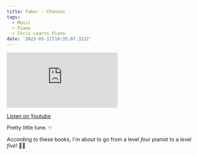 ```yaml
---
title: Faber - Chanson
tags:
  - Music
  - Piano
  - Chris Learns Piano
date: '2023-03-11T10:35:07.322Z'
---
```


<iframe src="https://www.youtube-nocookie.com/embed/j4wGIfgigHE?modestbranding=1&showinfo=0&rel=0" title="YouTube video player" frameborder="0" allow="accelerometer; autoplay; encrypted-media; gyroscope; picture-in-picture;" allowfullscreen className="youtube_video"></iframe>

[Listen on Youtube](https://youtu.be/j4wGIfgigHE)

Pretty little tune. ✨

According to these books, I'm about to go from a level _four_ pianist to a level _five_! 💪😂
